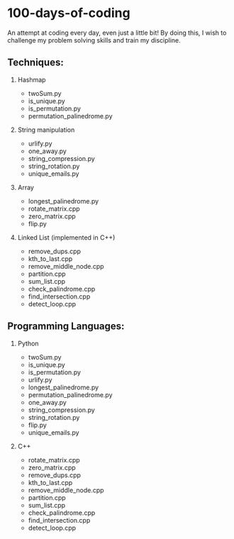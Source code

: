 # 100-days-of-coding
An attempt at coding every day, even just a little bit! By doing this, I wish to challenge my problem solving skills and train my discipline.

## Techniques:
1. Hashmap
    * twoSum.py
    * is_unique.py
    * is_permutation.py
    * permutation_palinedrome.py
    
2. String manipulation
    * urlify.py
    * one_away.py
    * string_compression.py
    * string_rotation.py
    * unique_emails.py
    
3. Array
    * longest_palinedrome.py
    * rotate_matrix.cpp
    * zero_matrix.cpp
    * flip.py
    
4. Linked List (implemented in C++)
    * remove_dups.cpp
    * kth_to_last.cpp
    * remove_middle_node.cpp
    * partition.cpp
    * sum_list.cpp
    * check_palindrome.cpp
    * find_intersection.cpp
    * detect_loop.cpp
    
## Programming Languages:
1. Python
    * twoSum.py
    * is_unique.py
    * is_permutation.py
    * urlify.py
    * longest_palinedrome.py
    * permutation_palinedrome.py
    * one_away.py
    * string_compression.py
    * string_rotation.py
    * flip.py
    * unique_emails.py

2. C++
    * rotate_matrix.cpp
    * zero_matrix.cpp
    * remove_dups.cpp
    * kth_to_last.cpp
    * remove_middle_node.cpp
    * partition.cpp
    * sum_list.cpp
    * check_palindrome.cpp
    * find_intersection.cpp
    * detect_loop.cpp

